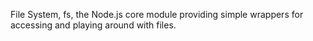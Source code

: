 File System, fs, the Node.js core module providing simple wrappers for accessing and playing around with files.